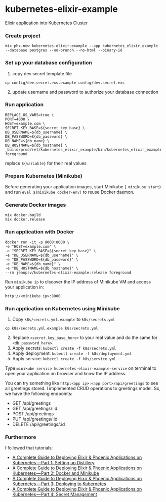 # kubernetes-elixir-example
Elixir application into Kubernetes Cluster

### Create project
```
mix phx.new kubernetes-elixir-example --app kubernetes_elixir_example --database postgres --no-brunch --no-html --binary-id
```

### Set up your database configuration
1. copy dev secret template file
```
cp config/dev.secret.exs.example config/dev.secret.exs
```
2. update username and password to authorize your database connection


### Run application
```
REPLACE_OS_VARS=true \
PORT=4000 \
HOST=example.com \
SECRET_KEY_BASE=${secret_key_base} \
DB_USERNAME=${db_username} \
DB_PASSWORD=${db_password} \
DB_NAME=${db_name} \
DB_HOSTNAME=${db_hostname} \
_build/prod/rel/kubernetes_elixir_example/bin/kubernetes_elixir_example foreground
```
replace ```${variable}``` for their real values

### Prepare Kubernetes (Minikube)
Before generating your application images, start Minikube (``` minikube start```) and run ```eval $(minikube docker-env)``` to reuse Docker daemon.

### Generate Docker images
```
mix docker.build
mix docker.release
```

### Run application with Docker
```
docker run -it -p 8000:8000 \
-e "HOST=example.com" \
-e "SECRET_KEY_BASE=${secret_key_base}" \
-e "DB_USERNAME=${db_username}" \
-e "DB_PASSWORD=${db_password}" \
-e "DB_NAME=${db_name}" \
-e "DB_HOSTNAME=${db_hostname}" \
--rm jeanpsv/kubernetes-elixir-example:release foreground
```

Run ```minikube ip``` to discover the IP address of Minikube VM and access your application in:
```
http://<minikube ip>:8000
```

### Run application on Kubernetes using Minikube
1. Copy ```k8s/secrets.yml.example``` to ```k8s/secrets.yml```
```
cp k8s/secrets.yml.example k8s/secrets.yml
```
2. Replace ```<secret_key_base_here>``` to your real value and do the same for ```<db_password_here>```.
3. Apply secrets: ```kubectl create -f k8s/secrets.yml```
4. Apply deployment: ```kubectl create -f k8s/deployment.yml```
5. Apply service: ```kubectl create -f k8s/service.yml```

Type ```minikube service kubernetes-elixir-example-service``` on terminal to open your application on browser and know the IP address.

You can try something like ```http:<app ip>:<app port>/api/greetings``` to see all greetings stored. I implemented CRUD operations to greetings model. So, we have the following endpoints:

- GET /api/greetings
- GET /api/greetings/:id
- POST /api/greetings
- PUT /api/greetings/:id
- DELETE /api/greetings/:id

### Furthermore

I followed that tutorials:

- [A Complete Guide to Deploying Elixir & Phoenix Applications on Kubernetes — Part 1: Setting up Distillery](https://blog.polyscribe.io/a-complete-guide-to-deploying-elixir-phoenix-applications-on-kubernetes-part-1-setting-up-d88b35b64dcd)
- [A Complete Guide to Deploying Elixir & Phoenix Applications on Kubernetes — Part 2: Docker and Minikube](https://blog.polyscribe.io/a-complete-guide-to-deploying-elixir-phoenix-applications-on-kubernetes-part-2-docker-and-81e934c3fceb)
- [A Complete Guide to Deploying Elixir & Phoenix Applications on Kubernetes — Part 3: Deploying to Kubernetes](https://blog.polyscribe.io/a-complete-guide-to-deploying-elixir-phoenix-applications-on-kubernetes-part-3-deploying-to-bd5b1fcbef87)
- [A Complete Guide to Deploying Elixir & Phoenix Applications on Kubernetes — Part 4: Secret Management](https://blog.polyscribe.io/a-complete-guide-to-deploying-elixir-phoenix-applications-on-kubernetes-part-4-secret-f851d575bdd1)
